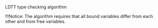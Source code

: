 LDTT type checking algorithm

!!!Notice: The algorithm requires that all bound variables differ from each 
other and from free variables.
